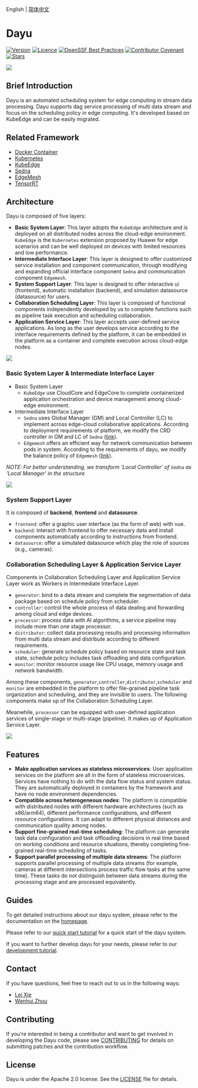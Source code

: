 English | [简体中文](./README_zh.md)

# Dayu

[![Version](https://img.shields.io/github/release/dayu-autostreamer/dayu)](https://github.com/dayu-autostreamer/dayu/releases)
[![Licence](https://img.shields.io/github/license/dayu-autostreamer/dayu.svg)](https://github.com/dayu-autostreamer/dayu/blob/main/LICENSE)
[![OpenSSF Best Practices](https://www.bestpractices.dev/projects/10523/badge)](https://www.bestpractices.dev/projects/10523)
[![Contributor Covenant](https://img.shields.io/badge/Contributor%20Covenant-2.1-4baaaa.svg)](CODE_OF_CONDUCT.md)
[![Stars](https://img.shields.io/github/stars/dayu-autostreamer/dayu)](https://github.com/dayu-autostreamer/dayu)

![](pics/dayu_logo.png)


## Brief Introduction


Dayu is an automated scheduling system for edge computing in stream data processing. Dayu supports dag service processing of multi data stream and focus on the scheduling policy in edge computing. It's developed based on KubeEdge and can be easily migrated.

## Related Framework
- [Docker Container](https://github.com/docker/docker-ce)
- [Kubernetes](https://github.com/kubernetes/kubernetes)
- [KubeEdge](https://github.com/kubeedge/kubeedge)
- [Sedna](https://github.com/kubeedge/sedna)
- [EdgeMesh](https://github.com/kubeedge/edgemesh)
- [TensorRT](https://github.com/NVIDIA/TensorRT)

## Architecture

Dayu is composed of five layers:

- **Basic System Layer**: This layer adopts the `KubeEdge` architecture and is deployed on all distributed nodes across the cloud-edge environment. `KubeEdge` is the `Kubernetes` extension proposed by Huawei for edge scenarios and can be well deployed on devices with limited resources and low performance.
- **Intermediate Interface Layer**: This layer is designed to offer customized service installation and component communication, through modifying and expanding official interface component `Sedna` and communication component `Edgemesh`.
- **System Support Layer**: This layer is designed to offer interactive ui (frontend), automatic installation (backend), and simulation datasource (datasource) for users.
- **Collaboration Scheduling Layer**: This layer is composed of functional components independently developed by us to complete functions such as pipeline task execution and scheduling collaboration.
- **Application Service Layer**: This layer accepts user-defined service applications. As long as the user develops service according to the interface requirements defined by the platform, it can be embedded in the platform as a container and complete execution across cloud-edge nodes.

![](pics/dayu-layer-structure.png)

### Basic System Layer & Intermediate Interface Layer

- Basic System Layer 
  - `KubeEdge` use CloudCore and EdgeCore to complete containerized application orchestration and device management among cloud-edge environment.
- Intermediate Interface Layer
  - `Sedna` uses Global Manager (GM) and Local Controller (LC) to implement across edge-cloud collaborative applications. According to deployment requirements of platform, we modify the CRD controller in GM and LC of `Sedna` ([link](https://github.com/dayu-autostreamer/dayu-sedna)).
  - `Edgemesh` offers an efficient way for network communication between pods in system. According to the requirements of dayu, we modify the balance policy of `Edgemesh` ([link](https://github.com/dayu-autostreamer/dayu-edgemesh)).

*NOTE: For better understanding, we transform 'Local Controller' of `Sedna` as 'Local Manager' in the structure*

![](pics/dayu-lower-layer-structure.png)

### System Support Layer

It is composed of **backend**, **frontend** and **datasource**.

- `frontend`: offer a graphic user interface (as the form of web) with vue. 
- `backend`: interact with frontend to offer necessary data and install components automatically according to instructions from frontend.
- `datasource`: offer a simulated datasource which play the role of sources (e.g., cameras).

### Collaboration Scheduling Layer & Application Service Layer

Components in Collaboration Scheduling Layer and Application Service Layer work as Workers in Intermediate Interface Layer.

- `generator`: bind to a data stream and complete the segmentation of data package based on schedule policy from scheduler. 
- `controller`: control the whole process of data dealing and forwarding among cloud and edge devices.
- `processor`: process data with AI algorithms, a service pipeline may include more than one stage processor.
- `distributor`: collect data processing results and processing information from multi data stream and distribute according to different requirements.
- `scheduler`: generate schedule policy based on resource state and task state, schedule policy includes task offloading and data configuration.
- `monitor`: monitor resource usage like CPU usage, memory usage and network bandwidth.

Among these components, `generator`,`controller`,`distributor`,`scheduler` and `monitor` are embedded in the platform to offer file-grained pipeline task organization and scheduling, and they are invisible to users. The following components make up of the Collaboration Scheduling Layer. 

Meanwhile, `processor` can be equipped with user-defined application services of single-stage or multi-stage (pipeline). It makes up of Application Service Layer.

![](pics/dayu-upper-layer-structure.png)


## Features
- **Make application services as stateless microservices**: User application services on the platform are all in the form of stateless microservices. Services have nothing to do with the data flow status and system status. They are automatically deployed in containers by the framework and have no node environment dependencies.
- **Compatible across heterogeneous nodes**: The platform is compatible with distributed nodes with different hardware architectures (such as x86/arm64), different performance configurations, and different resource configurations. It can adapt to different physical distances and communication quality among nodes.
- **Support fine-grained real-time scheduling**: The platform can generate task data configuration and task offloading decisions in real time based on working conditions and resource situations, thereby completing fine-grained real-time scheduling of tasks.
- **Support parallel processing of multiple data streams**: The platform supports parallel processing of multiple data streams (for example, cameras at different intersections process traffic flow tasks at the same time). These tasks do not distinguish between data streams during the processing stage and are processed equivalently.


## Guides

To get detailed instructions about our dayu system, please refer to the documentation on the [homepage](https://dayu-autostreamer.github.io/).

Please refer to our [quick start tutorial](https://dayu-autostreamer.github.io/docs/getting-started/) for a quick start of the dayu system.

If you want to further develop dayu for your needs, please refer to our [development tutorial](https://dayu-autostreamer.github.io/docs/developer-guide/).

## Contact

If you have questions, feel free to reach out to us in the following ways:

- [Lei Xie](mailto:lxie@nju.edu.cn)
- [Wenhui Zhou](mailto:whzhou@smail.nju.edu.cn)

## Contributing

If you're interested in being a contributor and want to get involved in developing the Dayu code, please see [CONTRIBUTING](CONTRIBUTING.md) for details on submitting patches and the contribution workflow.

## License
Dayu is under the Apache 2.0 license. See the [LICENSE](LICENSE) file for details.


